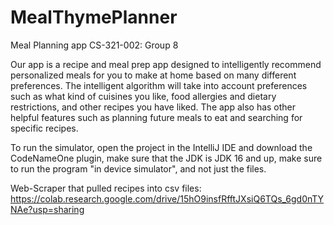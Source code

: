 # MealThymePlanner
Meal Planning app
CS-321-002: Group 8

Our app is a recipe and meal prep app designed to intelligently recommend personalized meals for you to make at home based on many different preferences. The intelligent algorithm will take into account preferences such as what kind of cuisines you like, food  allergies and dietary restrictions, and other recipes you have liked. The app also has other helpful features such as planning future meals to eat and searching for specific recipes. 

To run the simulator, open the project in the IntelliJ IDE and download the CodeNameOne plugin, make sure that the JDK is JDK 16 and up, make sure to run the program "in device simulator", and not just the files.

Web-Scraper that pulled recipes into csv files: https://colab.research.google.com/drive/15hO9insfRfftJXsiQ6TQs_6gd0nTYNAe?usp=sharing


